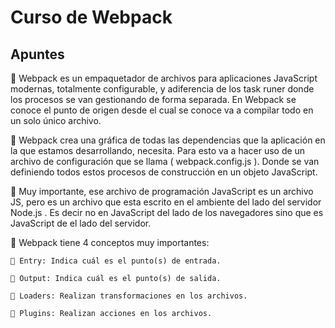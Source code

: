 # Curso de Webpack

## Apuntes

🔵 Webpack es un empaquetador de archivos para aplicaciones JavaScript modernas, totalmente configurable, y adiferencia de los task runer donde los procesos se van gestionando de forma separada. En Webpack se conoce el punto de origen desde el cual se conoce va a compilar todo en un solo único archivo.

🔵 Webpack crea una gráfica de todas las dependencias que la aplicación en la que estamos desarrollando, necesita. Para esto va a hacer uso de un archivo de configuración que se llama ( webpack.config.js ). Donde se van definiendo todos estos procesos de construcción en un objeto JavaScript.

🔵 Muy importante, ese archivo de programación JavaScript es un archivo JS, pero es un archivo que esta escrito en el ambiente del lado del servidor Node.js . Es decir no en JavaScript del lado de los navegadores sino que es JavaScript de el lado del servidor.

🔵 Webpack tiene 4 conceptos muy importantes:

    🔸 Entry: Indica cuál es el punto(s) de entrada.
   
    🔸 Output: Indica cuál es el punto(s) de salida.
   
    🔸 Loaders: Realizan transformaciones en los archivos.
   
    🔸 Plugins: Realizan acciones en los archivos.
